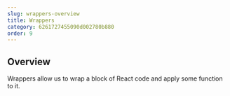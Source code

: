 ```yaml
---
slug: wrappers-overview
title: Wrappers
category: 6261727455090d002780b880
order: 9
---
```


## Overview

Wrappers allow us to wrap a block of React code and apply some function to it.

